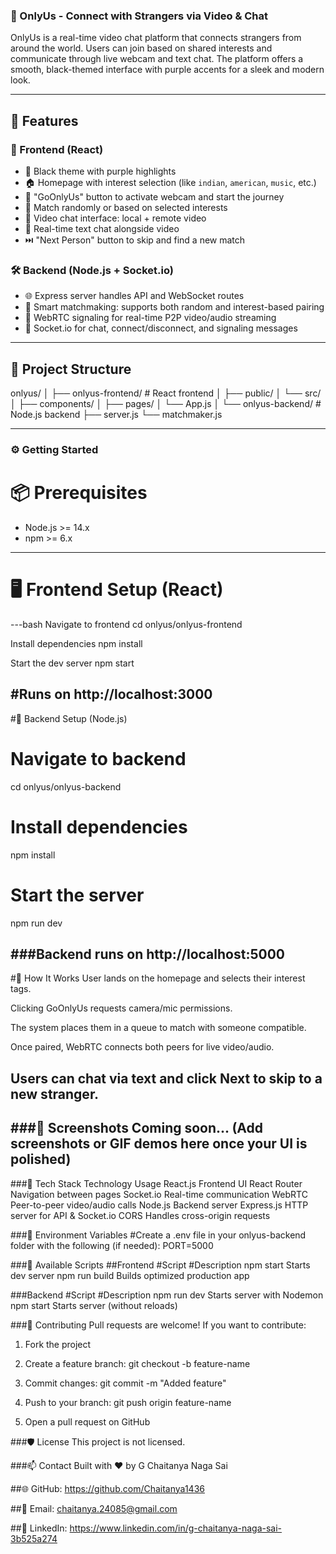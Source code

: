 ### 🎥 OnlyUs - Connect with Strangers via Video & Chat

OnlyUs is a real-time video chat platform that connects strangers from around the world. Users can join based on shared interests and communicate through live webcam and text chat. The platform offers a smooth, black-themed interface with purple accents for a sleek and modern look.

---

## 🌟 Features

### 🚀 Frontend (React)
- 🖤 Black theme with purple highlights
- 🏠 Homepage with interest selection (like `indian`, `american`, `music`, etc.)
- 📸 "GoOnlyUs" button to activate webcam and start the journey
- 🔀 Match randomly or based on selected interests
- 🎥 Video chat interface: local + remote video
- 💬 Real-time text chat alongside video
- ⏭️ "Next Person" button to skip and find a new match

### 🛠️ Backend (Node.js + Socket.io)
- 🌐 Express server handles API and WebSocket routes
- 🧠 Smart matchmaking: supports both random and interest-based pairing
- 🔁 WebRTC signaling for real-time P2P video/audio streaming
- 📡 Socket.io for chat, connect/disconnect, and signaling messages

------------------------------------------------------------------------------

## 📁 Project Structure

onlyus/ │ ├── onlyus-frontend/ # React frontend │ ├── public/ │ └── src/ │ ├── components/ │ ├── pages/ │ └── App.js │ └── onlyus-backend/ # Node.js backend ├── server.js └── matchmaker.js



------------------------------------------------------------------------------

### ⚙️ Getting Started

# 📦 Prerequisites

- Node.js >= 14.x
- npm >= 6.x

---

# 🖥️ Frontend Setup (React)

---bash
Navigate to frontend
cd onlyus/onlyus-frontend

Install dependencies
npm install

Start the dev server
npm start



#Runs on http://localhost:3000
--------------------------------------------------------------------------------
#🔧 Backend Setup (Node.js)

# Navigate to backend
cd onlyus/onlyus-backend

# Install dependencies
npm install

# Start the server
npm run dev

###Backend runs on http://localhost:5000
-------------------------------------------------------------------------------
#🛜 How It Works
User lands on the homepage and selects their interest tags.

Clicking GoOnlyUs requests camera/mic permissions.

The system places them in a queue to match with someone compatible.

Once paired, WebRTC connects both peers for live video/audio.

Users can chat via text and click Next to skip to a new stranger.
-------------------------------------------------------------------------------
###📸 Screenshots
Coming soon... (Add screenshots or GIF demos here once your UI is polished)
-------------------------------------------------------------------------------
###🧪 Tech Stack
Technology	Usage
React.js	Frontend UI
React Router	Navigation between pages
Socket.io	Real-time communication
WebRTC	Peer-to-peer video/audio calls
Node.js	Backend server
Express.js	HTTP server for API & Socket.io
CORS	Handles cross-origin requests


###🔐 Environment Variables
#Create a .env file in your onlyus-backend folder with the following (if needed):
PORT=5000

###🧰 Available Scripts
##Frontend
#Script	#Description
npm start	Starts dev server
npm run build	Builds optimized production app


###Backend
#Script	#Description
npm run dev	Starts server with Nodemon
npm start	Starts server (without reloads)


###🤝 Contributing
Pull requests are welcome! If you want to contribute:

1. Fork the project

2. Create a feature branch: git checkout -b feature-name

3. Commit changes: git commit -m "Added feature"

4. Push to your branch: git push origin feature-name

5. Open a pull request on GitHub

###🛡️ License
This project is not licensed.

###📫 Contact
Built with ❤️ by G Chaitanya Naga Sai

##🌐 GitHub: https://github.com/Chaitanya1436

##📧 Email: chaitanya.24085@gmail.com

##💼 LinkedIn: https://www.linkedin.com/in/g-chaitanya-naga-sai-3b525a274

